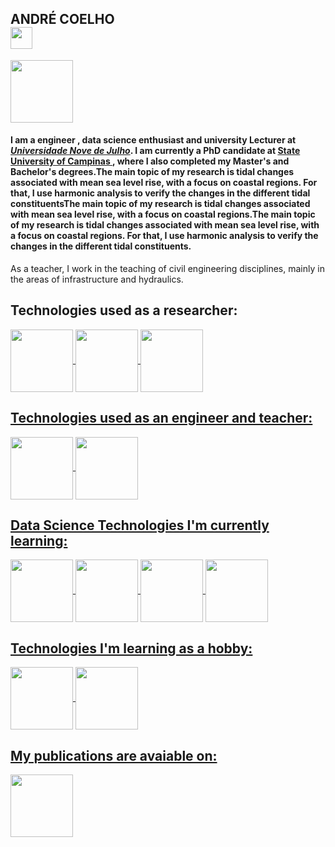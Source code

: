 ## ANDRÉ COELHO  <a href="mailto:alimacoelho1@gmail.com"> <img src="https://imagepng.org/wp-content/uploads/2018/03/gmail-cone-icon-1.png" width="35" style="display:block">   
  <a href="https://www.linkedin.com/in/alcoelho1/"><img align="absmiddle" src="https://upload.wikimedia.org/wikipedia/commons/thumb/0/01/LinkedIn_Logo.svg/512px-LinkedIn_Logo.svg.png" width="100"> []()

    
    
#### I am a engineer , data science enthusiast and university Lecturer at [_Universidade Nove de Julho_](https://www.uninove.br/cursos/graduacao/presencial/engenharia-civil). I am currently a PhD candidate at [State University of Campinas ](https://www.unicamp.br/unicamp/english), where I also completed my Master's and Bachelor's degrees.The main topic of my research is tidal changes associated with mean sea level rise, with a focus on coastal regions. For that, I use harmonic analysis to verify the changes in the different tidal constituentsThe main topic of my research is tidal changes associated with mean sea level rise, with a focus on coastal regions.The main topic of my research is tidal changes associated with mean sea level rise, with a focus on coastal regions.  For that, I use harmonic analysis to verify the changes in the different tidal constituents. 

As a teacher, I work in the teaching of civil engineering disciplines, mainly in the areas of infrastructure and hydraulics. 
    
## Technologies used as a researcher:
  
<a href="#"><img align="center" src="https://cdn.jsdelivr.net/gh/devicons/devicon/icons/matlab/matlab-original.svg" width="100">  <a href="#"><img align="center" src="https://cdn.jsdelivr.net/gh/devicons/devicon/icons/python/python-original.svg" width="100">  <a href="#"><img align="center"  src="https://cdn.jsdelivr.net/gh/devicons/devicon/icons/visualstudio/visualstudio-plain.svg" width="100">  


## Technologies used as an engineer and teacher:
<a href="#"><img align="center" src="https://taiwebs.com/upload/icons/autodesk-autocad220-220.png" width="100">  <a href="#"><img align="center" src="https://upload.wikimedia.org/wikipedia/commons/thumb/2/20/Mathematica_Logo.svg/983px-Mathematica_Logo.svg.png" width="100"> 
  

## Data Science Technologies I'm currently learning:
<img align="center" src="https://cdn.jsdelivr.net/gh/devicons/devicon/icons/numpy/numpy-original.svg" width="100">  <img align="center"  src="https://cdn.jsdelivr.net/gh/devicons/devicon/icons/jupyter/jupyter-original.svg" width="100">  <img align="center" src="https://pandas.pydata.org/static/img/pandas_secondary.svg" width="100"> <img align="center" src="https://cdn.jsdelivr.net/gh/devicons/devicon/icons/tensorflow/tensorflow-original.svg" width="100">
  

## Technologies I'm learning as a hobby:
<img align="center" src="https://cdn.jsdelivr.net/gh/devicons/devicon/icons/godot/godot-original.svg" width="100">  <img align="center" src="https://cdn.worldvectorlogo.com/logos/unity-69.svg" width="100"> 

## My publications are avaiable on:
    
<a href="https://www.researchgate.net/profile/Andre-Coelho/"><img align="absmiddle" src="https://web.uri.edu/maple/files/rg.png" width="100"> []()
